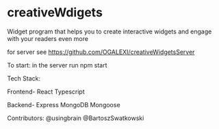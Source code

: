 # creativeWdigets

Widget program that helps you to create interactive widgets and engage with your readers even more

for server see https://github.com/OGALEXI/creativeWidgetsServer

To start:
in the server run npm start

Tech Stack:

Frontend-
React 
Typescript

Backend-
Express
MongoDB
Mongoose

Contributors: @usingbrain @BartoszSwatkowski

